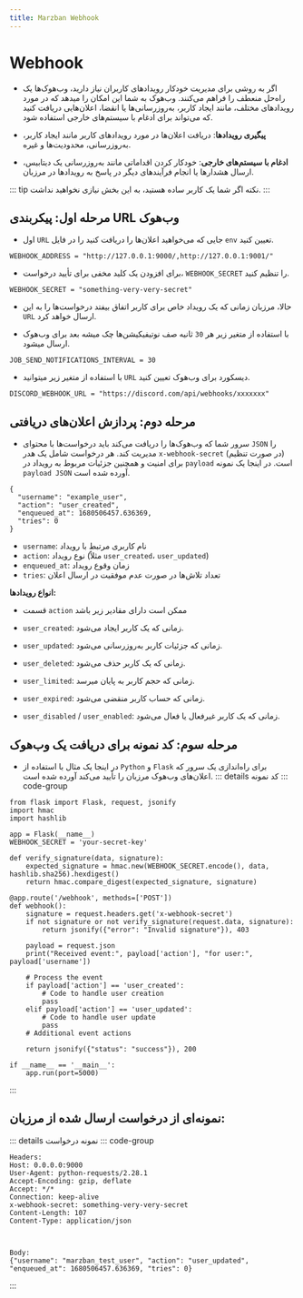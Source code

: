 ```yaml
---
title: Marzban Webhook 
---
```


# Webhook 

- اگر به روشی برای مدیریت خودکار رویدادهای کاربران نیاز دارید، وب‌هوک‌ها یک راه‌حل منعطف را فراهم می‌کنند. وب‌هوک به شما این امکان را میدهد که در مورد رویدادهای مختلف، مانند ایجاد کاربر، به‌روزرسانی‌ها یا انقضا، اعلان‌هایی دریافت کنید که می‌تواند برای ادغام با سیستم‌های خارجی استفاده شود.

- **پیگیری رویدادها**: دریافت اعلان‌ها در مورد رویدادهای کاربر مانند ایجاد کاربر، به‌روزرسانی، محدودیت‌ها و غیره.

- **ادغام با سیستم‌های خارجی**: خودکار کردن اقداماتی مانند به‌روزرسانی یک دیتابیس، ارسال هشدارها یا انجام فرآیندهای دیگر در پاسخ به رویدادها در مرزبان.

::: tip نکته
اگر شما یک کاربر ساده هستید، به این بخش نیازی نخواهید نداشت.
:::

## **مرحله اول: پیکربندی URL وب‌هوک**

- اول `URL` جایی که می‌خواهید اعلان‌ها را دریافت کنید را در فایل `env` تعیین کنید.
```env
WEBHOOK_ADDRESS = "http://127.0.0.1:9000/,http://127.0.0.1:9001/"
```

- برای افزودن یک کلید مخفی برای تأیید درخواست، `WEBHOOK_SECRET` را تنظیم کنید.
```env
WEBHOOK_SECRET = "something-very-very-secret"
```

- حالا، مرزبان زمانی که یک رویداد خاص برای کاربر اتفاق بیفتد درخواست‌ها را به این `URL` ارسال خواهد کرد.

 - با استفاده از متغیر زیر هر `30` ثانیه صف نوتیفیکیشن‌ها چک میشه بعد برای وب‌هوک ارسال میشود.

```env
JOB_SEND_NOTIFICATIONS_INTERVAL = 30
```
- با استفاده از متغیر زیر میتوانید `URL` دیسکورد برای وب‌هوک تعیین کنید.
```env
DISCORD_WEBHOOK_URL = "https://discord.com/api/webhooks/xxxxxxx"
```

## **مرحله دوم: پردازش اعلان‌های دریافتی**

- سرور شما که وب‌هوک‌ها را دریافت می‌کند باید درخواست‌ها با محتوای `JSON` را مدیریت کند. هر درخواست شامل یک هدر `x-webhook-secret` (در صورت تنظیم) برای امنیت و همچنین جزئیات مربوط به رویداد در `payload` است. در اینجا یک نمونه `payload JSON` آورده شده است.

```
{
  "username": "example_user",
  "action": "user_created",
  "enqueued_at": 1680506457.636369,
  "tries": 0
}
```

- `username`: نام کاربری مرتبط با رویداد
- `action`: نوع رویداد (مثلاً `user_created`، `user_updated`)
- `enqueued_at`: زمان وقوع رویداد
- `tries`: تعداد تلاش‌ها در صورت عدم موفقیت در ارسال اعلان

**انواع رویدادها:**

- قسمت `action` ممکن است دارای مقادیر زیر باشد

- `user_created`: زمانی که یک کاربر ایجاد می‌شود.
- `user_updated`: زمانی که جزئیات کاربر به‌روزرسانی می‌شود.
- `user_deleted`: زمانی که یک کاربر حذف می‌شود.
- `user_limited`: زمانی که حجم کاربر به پایان میرسد.
- `user_expired`: زمانی که حساب کاربر منقضی می‌شود.
- `user_disabled` / `user_enabled`: زمانی که یک کاربر غیرفعال یا فعال می‌شود.

## **مرحله سوم: کد نمونه برای دریافت یک وب‌هوک**

- در اینجا یک مثال با استفاده از `Python` و `Flask` برای راه‌اندازی یک سرور که اعلان‌های وب‌هوک مرزبان را تأیید می‌کند آورده شده است.
::: details کد نمونه
::: code-group
```code
from flask import Flask, request, jsonify
import hmac
import hashlib

app = Flask(__name__)
WEBHOOK_SECRET = 'your-secret-key'

def verify_signature(data, signature):
    expected_signature = hmac.new(WEBHOOK_SECRET.encode(), data, hashlib.sha256).hexdigest()
    return hmac.compare_digest(expected_signature, signature)

@app.route('/webhook', methods=['POST'])
def webhook():
    signature = request.headers.get('x-webhook-secret')
    if not signature or not verify_signature(request.data, signature):
        return jsonify({"error": "Invalid signature"}), 403

    payload = request.json
    print("Received event:", payload['action'], "for user:", payload['username'])
    
    # Process the event
    if payload['action'] == 'user_created':
        # Code to handle user creation
        pass
    elif payload['action'] == 'user_updated':
        # Code to handle user update
        pass
    # Additional event actions

    return jsonify({"status": "success"}), 200

if __name__ == '__main__':
    app.run(port=5000)
```
:::

## نمونه‌ای از درخواست ارسال شده از مرزبان:

::: details نمونه درخواست
::: code-group 
```code
Headers:
Host: 0.0.0.0:9000
User-Agent: python-requests/2.28.1
Accept-Encoding: gzip, deflate
Accept: */*
Connection: keep-alive
x-webhook-secret: something-very-very-secret
Content-Length: 107
Content-Type: application/json



Body:
{"username": "marzban_test_user", "action": "user_updated", "enqueued_at": 1680506457.636369, "tries": 0}
```
:::

